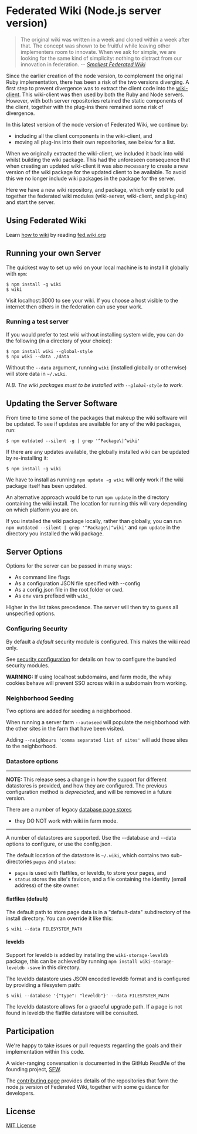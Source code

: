 # Federated Wiki (Node.js server version)

> The original wiki was written in a week and cloned within a week after that.
> The concept was shown to be fruitful while leaving other implementers room to innovate.
> When we ask for simple, we are looking for the same kind of simplicity: nothing to distract from our innovation in federation.
> -- <cite>[Smallest Federated Wiki](https://github.com/WardCunningham/Smallest-Federated-Wiki)

Since the earlier creation of the node version, to complement the original Ruby implementation, there has been a risk of the two versions diverging. A first step to prevent divergence was to extract the client code into the [wiki-client](https://github.com/WardCunningham/wiki-client). This wiki-client was then used by both the Ruby and Node servers. However, with both server repositories retained the static components of the client, together with the plug-ins there remained some risk of divergence.

In this latest version of the node version of Federated Wiki, we continue by:

- including all the client components in the wiki-client, and
- moving all plug-ins into their own repositories, see below for a list.

When we originally extracted the wiki-client, we included it back into wiki whilst building the wiki package. This had the unforeseen consequence that when creating an updated wiki-client it was also necessary to create a new version of the wiki package for the updated client to be available. To avoid this we no longer include wiki packages in the package for the server.

Here we have a new wiki repository, and package, which only exist to pull together the federated wiki modules (wiki-server, wiki-client, and plug-ins) and start the server.

## Using Federated Wiki

Learn [how to wiki](http://fed.wiki.org/view/how-to-wiki) by reading [fed.wiki.org](http://fed.wiki.org/view/welcome-visitors)

## Running your own Server

The quickest way to set up wiki on your local machine is to install it globally with `npm`:

    $ npm install -g wiki
    $ wiki

Visit localhost:3000 to see your wiki. If you choose a host visible to the internet then others in the federation can use your work.

### Running a test server

If you would prefer to test wiki without installing system wide, you can do the following (in a directory of your choice):

    $ npm install wiki --global-style
    $ npx wiki --data ./data

Without the `--data` argument, running `wiki` (installed globally or otherwise) will store data in `~/.wiki`.

_N.B. The wiki packages must to be installed with `--global-style` to work._

## Updating the Server Software

From time to time some of the packages that makeup the wiki software will be updated. To see if updates are available for any of the wiki packages, run:

    $ npm outdated --silent -g | grep '^Package\|^wiki'

If there are any updates available, the globally installed wiki can be updated by re-installing it:

    $ npm install -g wiki

We have to install as running `npm update -g wiki` will only work if the wiki package itself has been updated.

An alternative approach would be to run `npm update` in the directory containing the wiki install. The location for running this will vary depending on which platform you are on.

If you installed the wiki package locally, rather than globally, you can run `npm outdated --silent | grep '^Package\|^wiki'` and `npm update` in the directory you installed the wiki package.

## Server Options

Options for the server can be passed in many ways:

- As command line flags
- As a configuration JSON file specified with --config
- As a config.json file in the root folder or cwd.
- As env vars prefixed with `wiki_`

Higher in the list takes precedence.
The server will then try to guess all unspecified options.

### Configuring Security

By default a _default_ security module is configured. This makes the wiki read only.

See [security configuration](./security.md) for details on how to configure the bundled security modules.

**WARNING:** If using localhost subdomains, and farm mode, the whay cookies behave will prevent SSO across wiki in a subdomain from working.

### Neighborhood Seeding

Two options are added for seeding a neighborhood.

When running a server farm `--autoseed` will populate the neighborhood with the other sites in the farm that have been
visited.

Adding `--neighbours 'comma separated list of sites'` will add those sites to the neighborhood.

### Datastore options

---

**NOTE:** This release sees a change in how the support for different
datastores is provided, and how they are configured. The previous
configuration method is _depreciated_, and will be removed in a future version.

There are a number of legacy [database page stores](./db-page-stores.md)

- they DO NOT work with wiki in farm mode.

---

A number of datastores are supported. Use the --database and --data options to configure, or use the config.json.

The default location of the datastore is `~/.wiki`, which contains two sub-directories `pages` and `status`:

- `pages` is used with flatfiles, or leveldb, to store your pages, and
- `status` stores the site's favicon, and a file containing the identity (email address) of the site owner.

#### flatfiles (default)

The default path to store page data is in a "default-data" subdirectory of the install directory. You can override it like this:

    $ wiki --data FILESYSTEM_PATH

#### leveldb

Support for leveldb is added by installing the `wiki-storage-leveldb` package, this can be
achieved by running `npm install wiki-storage-leveldb -save` in this directory.

The leveldb datastore uses JSON encoded leveldb format and is configured by providing a filesystem path:

    $ wiki --database '{"type": "leveldb"}' --data FILESYSTEM_PATH

The leveldb datastore allows for a graceful upgrade path. If a page is not found in leveldb the flatfile datastore will be consulted.

## Participation

We're happy to take issues or pull requests regarding the goals and
their implementation within this code.

A wider-ranging conversation is documented in the GitHub ReadMe of the
founding project, [SFW](https://github.com/WardCunningham/Smallest-Federated-Wiki/blob/master/ReadMe.md).

The [contributing page](./contributing.md) provides details of the repositories that form the node.js version of Federated Wiki, together with some guidance for developers.

## License

[MIT License](https://github.com/FedWiki/wiki/blob/master/LICENSE.txt)
